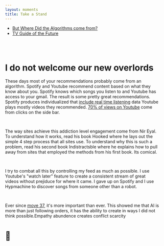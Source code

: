 ```yaml
---
layout: moments
title: Take a Stand
---
```


 - [But Where Did the Algorithms come from?](https://seths.blog/2017/01/but-where-did-the-algorithm-come-from?utm_source=chaz)
 - [TV Guide of the Future](https://www.vox.com/2015/11/2/11620254/if-the-future-of-tv-is-apps-whos-going-to-be-the-tv-guide-of-the?utm_source=chaz) 

<br /><br />

# I do not welcome our new overlords
These days most of your recommendations probably come from an algorithm. Spotify and Youtube recommend content based on what they know about you. Spotify knows which songs you listen to and Youtube has access to your gmail. The result is some pretty great recommendations. Spotify produces individualized that [include real time listening](https://www.youtube.com/watch?v=jTM7ZCKEUGM) data Youtube plays mostly videos they recommended.  [70% of views on Youtube](https://video.wired.com/watch/yuval-harari-tristan-harris-humans-get-hacked) come from clicks on the side bar. 

<br />

The way sites achieve this addiction level engagement come from Nir Eyal. To understand how it works, read his book Hooked where he lays out the simple 4 step process that all sites use. To understand why this is such a problem, read his second book Indistractsble where he explains how to pull away from sites that employed the methods from his first book. Its comical.

<br />

I try to combat all this by controlling my feed as much as possible. I use Youtube's "watch later" feature to create a consistent stream of great videos without prejiduce for where it came. I gave up on Spotify and I use Hypmachine to discover songs from someone other than a robot.

<br />

Ever since [move 37](https://www.youtube.com/watch?v=JNrXgpSEEIE), it's more important than ever. This showed me that AI is more than just following orders, it has the ability to create in ways I did not think possible.Empathy abundence creates conflict scarcity

# 🤖